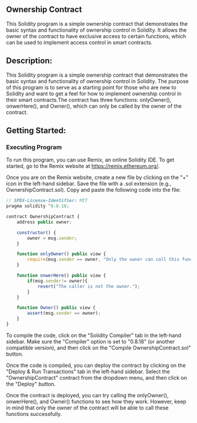 ## Ownership Contract
This Solidity program is a simple ownership contract that demonstrates the basic syntax and functionality of ownership control in Solidity. It allows the owner of the contract to have exclusive access to certain functions, which can be used to implement access control in smart contracts.

## Description:

This Solidity program is a simple ownership contract that demonstrates the basic syntax and functionality of ownership control in Solidity. The purpose of this program is to serve as a starting point for those who are new to Solidity and want to get a feel for how to implement ownership control in their smart contracts.The contract has three functions: onlyOwner(), onwerHere(), and Owner(), which can only be called by the owner of the contract.

## Getting Started:
### Executing Program
To run this program, you can use Remix, an online Solidity IDE. To get started, go to the Remix website at https://remix.ethereum.org/.

Once you are on the Remix website, create a new file by clicking on the "+" icon in the left-hand sidebar. Save the file with a .sol extension (e.g., OwnershipContract.sol). Copy and paste the following code into the file:

``` javaScript
// SPDX-License-Identifier: MIT
pragma solidity ^0.8.18;

contract OwnershipContract {
    address public owner;

    constructor() {
        owner = msg.sender;
    }

    function onlyOwner() public view {
        require(msg.sender == owner, "Only the owner can call this function.");
    }

    function onwerHere() public view {
        if(msg.sender!= owner){
            revert("The caller is not the owner.");
        }
    }

    function Owner() public view {
        assert(msg.sender == owner);
    }
}
``` 
To compile the code, click on the "Solidity Compiler" tab in the left-hand sidebar. Make sure the "Compiler" option is set to "0.8.18" (or another compatible version), and then click on the "Compile OwnershipContract.sol" button.

Once the code is compiled, you can deploy the contract by clicking on the "Deploy & Run Transactions" tab in the left-hand sidebar. Select the "OwnershipContract" contract from the dropdown menu, and then click on the "Deploy" button.

Once the contract is deployed, you can try calling the onlyOwner(), onwerHere(), and Owner() functions to see how they work. However, keep in mind that only the owner of the contract will be able to call these functions successfully.

